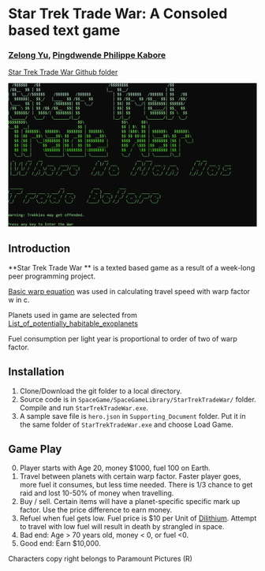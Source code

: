 Star Trek Trade War: A Consoled based text game
===============================================
### [Zelong Yu](https://github.com/himoyu),  [Pingdwende Philippe Kabore](https://github.com/kaborephil) 

[Star Trek Trade War Github folder](https://github.com/himoyu/SpaceGame/tree/master/SpaceGameLibrary/StarTrekTradeWar)

![Alt text](Supporting_Document/SampleUse.gif?raw=true "StarTrekTradeWar")


Introduction
------------
**Star Trek Trade War ** is a texted based game as a result of a week-long peer programming project. 

[Basic warp equation](https://www.calormen.com/star_trek/warpcalc/) was used in calculating travel speed with warp factor w in c.

Planets used in game are selected from [List_of_potentially_habitable_exoplanets](https://en.wikipedia.org/wiki/List_of_potentially_habitable_exoplanets)

Fuel consumption per light year is proportional to order of two of warp factor.

Installation
------------
1. Clone/Download the git folder to a local directory. 
2. Source code is in `SpaceGame/SpaceGameLibrary/StarTrekTradeWar/` folder. Compile and run `StarTrekTradeWar.exe`. 
3. A sample save file is `hero.json` in `Supporting_Document` folder. Put it in the same folder of `StarTrekTradeWar.exe` and choose Load Game. 

Game Play
------------
0. Player starts with Age 20, money $1000, fuel 100 on Earth.
1. Travel between planets with certain warp factor. Faster player goes, more fuel it consumes, but less time needed. There is 1/3 chance to get raid and lost 10-50% of money when travelling.
2. Buy / sell. Certain items will have a planet-specific specific mark up factor. Use the price difference to earn money.
3. Refuel when fuel gets low. Fuel price is $10 per Unit of [Dilithium](https://en.wikipedia.org/wiki/Dilithium_(Star_Trek)). Attempt to travel 
with low fuel will result in death by strangled in space.
4. Bad end: Age > 70 years old, money < 0, or fuel <0.
5. Good end: Earn $10,000.


Characters copy right belongs to Paramount Pictures (R)
